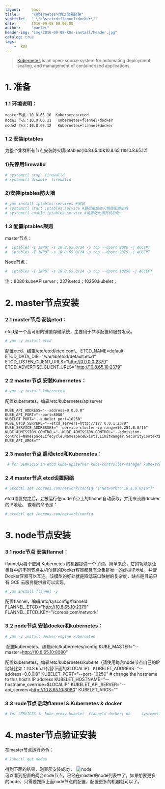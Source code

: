 ```yaml
---
layout:     post
title:      "Kubernetes环境之简易搭建"
subtitle:   " \"k8s+etcd+flannel+docker\""
date:       2016-09-08 00:00:00
author:     "panlei"
header-img: "img/2016-09-08-k8s-install/header.jpg"
catalog: true
tags:
    -  k8s
---
```

> [Kubernetes](http://kubernetes.io/) is an open-source system for automating deployment, scaling, and management of containerized applications.

# 1. 准备

### 1.1 环境说明：
    master节点：10.8.65.10  Kubernetes+etcd
    node1 节点：10.8.65.11   Kubernetes+flannel+docker
    node2 节点：10.8.65.12   Kubernetes+flannel+docker

### 1.2  安装iptables
   为整个集群所有节点安装防火墙iptables(10.8.65.10&10.8.65.11&10.8.65.12)

### 1)先停用firewalld
```dockerfile
# systemctl stop  firewalld
# systemctl disable  firewalld
```

### 2)安装iptables防火墙
```dockerfile
# yum install iptables-services #安装
# systemctl start iptables.service #最后重启防火墙使配置生效
# systemctl enable iptables.service #设置防火墙开机启动
```

### 1.3 配置iptables规则
master节点：
```dockerfile
#  iptables -I INPUT -s 10.8.65.0/24 -p tcp --dport 8080 -j ACCEPT
#  iptables -I INPUT -s 10.8.65.0/24 -p tcp --dport 2379 -j ACCEPT
```
Node节点：
```dockerfile
#  iptables -I INPUT -s 10.8.65.0/24 -p tcp --dport 10250 -j ACCEPT
```
注：8080:kubeAPIserver；2379:etcd；10250:kubelet；

# 2. master节点安装

### 2.1 master节点  安装etcd：
   etcd是一个高可用的键值存储系统，主要用于共享配置和服务发现。
```dockerfile
# yum -y install etcd
```
   配置etcd，编辑/etc/etcd/etcd.conf。
	ETCD_NAME=default
	ETCD_DATA_DIR="/var/lib/etcd/default.etcd"
	ETCD_LISTEN_CLIENT_URLS="http://0.0.0.0:2379"
	ETCD_ADVERTISE_CLIENT_URLS="http://10.8.65.10:2379"

### 2.2 master节点  安装Kubernetes：
```dockerfile
# yum -y install kubernetes
```
   配置kubernetes，编辑/etc/kubernetes/apiserver

    KUBE_API_ADDRESS="--address=0.0.0.0"
    KUBE_API_PORT="--port=8080"
    KUBELET_PORT="--kubelet_port=10250"
    KUBE_ETCD_SERVERS="--etcd_servers=http://127.0.0.1:2379"
    KUBE_SERVICE_ADDRESSES="--service-cluster-ip-range=10.254.0.0/16"
    KUBE_ADMISSION_CONTROL="--KUBE_ADMISSION_CONTROL="--admission-control=NamespaceLifecycle,NamespaceExists,LimitRanger,SecurityContextDeny,ResourceQuota"
    KUBE_API_ARGS=""

### 2.3 master节点  启动etcd和Kubernetes：
```dockerfile
 # for SERVICES in etcd kube-apiserver kube-controller-manager kube-scheduler; do     systemctl restart $SERVICES;     systemctl enable $SERVICES;     systemctl status $SERVICES ; done
```

### 2.4 master节点 etcd设置网络
```dockerfile
# etcdctl set /coreos.com/network/config '{"Network":"10.1.0.0/16"}'
```

etcd设置完之后，会被运行在node节点上的flannel自动获取，并用来设置docker的IP地址。
查看的命令是：
```dockerfile
# etcdctl get /coreos.com/network/config
```

# 3. node节点安装

### 3.1 node节点  安装flannel：
   flannel为每个使用 Kubernetes 的机器提供一个子网。简单来说，它的功能是让集群中的不同节点主机创建的Docker容器都具有全集群唯一的虚拟IP地址，并使Docker容器可以互连。该模型的好处就是降低端口映射的复杂度，缺点是目前只有 GCE 云服务提供者可以实现。

```dockerfile
# yum install flannel -y
```

配置flannel，编辑/etc/sysconfig/flanneld
    FLANNEL_ETCD="http://10.8.65.10:2379"
    FLANNEL_ETCD_KEY="/coreos.com/network"

### 3.2 node节点  安装docker和kubernetes：
```dockerfile
# yum -y install docker-engine kubernetes
```
 配置kubernetes，编辑/etc/kubernetes/config
    KUBE_MASTER="--master=http://10.8.65.10:8080"

配置kubernetes，编辑/etc/kubernetes/kubelet（请使用每台node节点自己的IP地址比如：10.8.65.11代替下面的$LOCALIP）
    KUBELET_ADDRESS="--address=0.0.0.0"
    KUBELET_PORT="--port=10250"
    # change the hostname to this host’s IP address
    KUBELET_HOSTNAME="--hostname_override=$LOCALIP"
    KUBELET_API_SERVER="--api_servers=http://10.8.65.10:8080"
    KUBELET_ARGS=""

### 3.3  node节点 启动flannel & Kubernetes & docker
```dockerfile
# for SERVICES in kube-proxy kubelet  flanneld docker; do     systemctl restart $SERVICES;     systemctl enable $SERVICES;     systemctl status $SERVICES ; done
```

# 4. master节点验证安装

在master节点运行命令：
```dockerfile
# kubectl get nodes
```
得到下面的结果，则表示安装成功：
​	![node](https://d17oy1vhnax1f7.cloudfront.net/items/2P2a1U2y123n0S412z00/node.png?v=08ffc817)	
可以看到配置的两台node节点，已经在master的node列表中了。如果想要更多的node，只需要按照上面node节点的配置，配置更多的机器就可以了。




